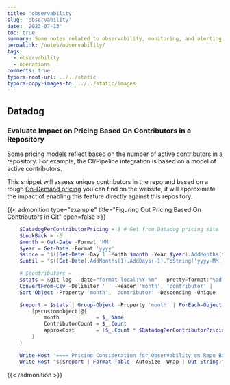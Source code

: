 ```yaml
---
title: 'observability'
slug: 'observability'
date: '2023-07-13'
toc: true
summary: Some notes related to observability, monitoring, and alerting.
permalink: /notes/observability/
tags:
  - observability
  - operations
comments: true
typora-root-url: ../../static
typora-copy-images-to: ../../static/images
---
```


## Datadog

### Evaluate Impact on Pricing Based On Contributors in a Repository

Some pricing models reflect based on the number of active contributors in a repository.
For example, the CI/Pipeline integration is based on a model of active contributors.

This snippet will assess unique contributors in the repo and based on a rough [On-Demand pricing] you can find on the website, it will approximate the impact of enabling this feature directly against this repository.

{{< admonition type="example" title="Figuring Out Pricing Based On Contributors in Git" open=false >}}

```powershell title="CalcDatadogPricing.ps1"
    $DatadogPerContributorPricing = 8 # Get from Datadog pricing site
    $LookBack = -6
    $month = Get-Date -Format 'MM'
    $year = Get-Date -Format 'yyyy'
    $since = "$((Get-Date -Day 1 -Month $month -Year $year).AddMonths($LookBack).AddDays(-1).ToString('yyyy-MM'))"
    $until = "$((Get-Date).AddMonths(1).AddDays(-1).ToString('yyyy-MM'))"

    # $contributors =
    $stats = &git log --date="format-local:%Y-%m" --pretty=format:"%ad %ae" --since="$since" --until="$until" |
    ConvertFrom-Csv -Delimiter ' ' -Header 'month', 'contributor' |
    Sort-Object -Property 'month', 'contributor' -Descending -Unique

    $report = $stats | Group-Object -Property 'month' | ForEach-Object {
        [pscustomobject]@{
            month            = $_.Name
            ContributorCount = $_.Count
            approxCost       = ($_.Count * $DatadogPerContributorPricing).ToString('C0')
        }
    }

    Write-Host '==== Pricing Consideration for Observability on Repo Based on Contributors Per Month ====' -ForegroundColor Green
    Write-Host "$($report | Format-Table -AutoSize -Wrap | Out-String)" -ForegroundColor DarkGray
```

{{< /admonition >}}

[On-Demand Pricing]: https://www.datadoghq.com/pricing/?product=ci-visibility#products

